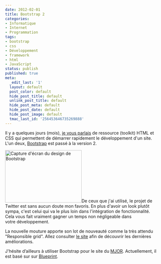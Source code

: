 ```yaml
---
date: 2012-02-01
title: Bootstrap 2
categories:
- Informatique
- Internet
- Programmation
tags:
- bootstrap
- css
- Développement
- framework
- html
- JavaScript
status: publish
published: true
meta:
  _edit_last: '1'
  layout: default
  post_color: default
  hide_post_title: default
  unlink_post_title: default
  hide_post_meta: default
  hide_post_date: default
  hide_post_image: default
  tmac_last_id: '256453646735269888'
---
```

Il y a quelques jours (mois), <a title="Lien vers l'article 'Amorcage de systeme'" href="https://www.alienlebarge.ch/2011/11/03/amorcage-de-systeme-schema-bleu-et-consort/">je vous parlais</a> de ressource (toolkit) HTML et CSS qui permettent de démarrer rapidement le développement d'un site. L'un deux, <a title="Site web de bootstrap" href="https://twitter.github.com/bootstrap/">Bootstrap</a> est passé à la version 2. <!--more-->

<a href="https://dlgjp9x71cipk.cloudfront.net/2012/02/bootstrap-example-fluid.jpg"><img class="alignright size-medium wp-image-5427" title="Bootstrap example fluid" src="https://dlgjp9x71cipk.cloudfront.net/2012/02/bootstrap-example-fluid-250x171.jpg" alt="Capture d'écran du design de Bootstrap" width="250" height="171" /></a>De ceux que j'ai utilisé, le projet de Twitter est sans aucun doute mon favoris. En plus d'avoir un look plutôt sympa, c'est celui qui va le plus loin dans l'intégration de fonctionnalité. Cela vous fait vraiment gagner un temps non négligeable dans votre développement.

La nouvelle mouture apporte son lot de nouveauté comme la très attendu "Responsible grid". Allez consulter <a title="Site web de Bootstrap" href="https://twitter.github.com/bootstrap/">le site</a> afin de découvrir les dernières améliorations.

J'hésite d’ailleurs à utiliser Bootstrap pour le site du <a title="Site web du Mouvement junior Orbe et région" href="https://www.mjor.ch">MJOR</a>. Actuellement, il est basé sur sur <a title="Site web de Blueprint" href="https://blueprintcss.org/">Blueprint</a>.
